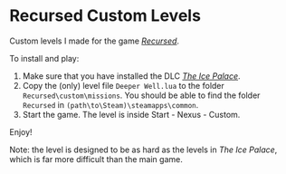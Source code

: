 # Recursed Custom Levels
Custom levels I made for the game [*Recursed*](https://store.steampowered.com/app/497780/Recursed/).

To install and play:

1. Make sure that you have installed the DLC [*The Ice Palace*](https://recursed-ice-palace.github.io/).
2. Copy the (only) level file `Deeper Well.lua` to the folder `Recursed\custom\missions`. You should be able to find the folder `Recursed` in `(path\to\Steam)\steamapps\common`.
3. Start the game. The level is inside Start - Nexus - Custom.

Enjoy!

Note: the level is designed to be as hard as the levels in *The Ice Palace*, which is far more difficult than the main game.

